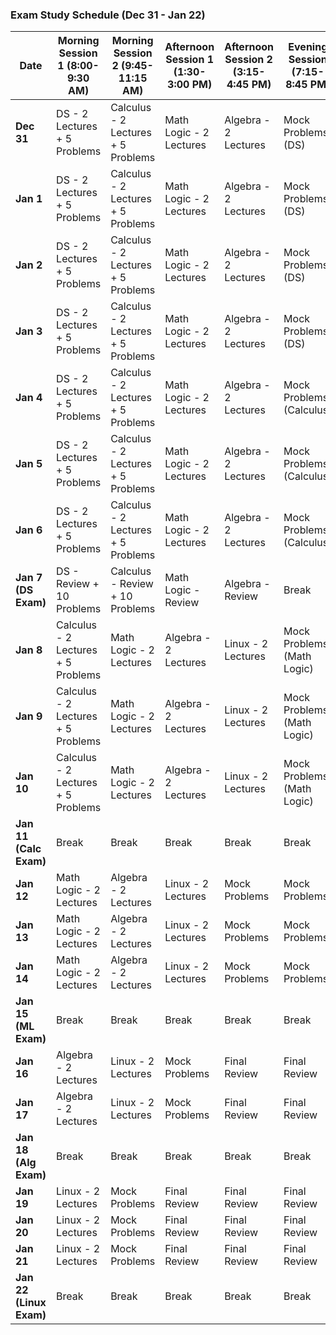 ### Exam Study Schedule (Dec 31 - Jan 22)

| Date                    | Morning Session 1 (8:00-9:30 AM)   | Morning Session 2 (9:45-11:15 AM)  | Afternoon Session 1 (1:30-3:00 PM) | Afternoon Session 2 (3:15-4:45 PM) | Evening Session (7:15-8:45 PM) |
| ----------------------- | ---------------------------------- | ---------------------------------- | ---------------------------------- | ---------------------------------- | ------------------------------ |
| **Dec 31**              | DS - 2 Lectures + 5 Problems       | Calculus - 2 Lectures + 5 Problems | Math Logic - 2 Lectures            | Algebra - 2 Lectures               | Mock Problems (DS)             |
| **Jan 1**               | DS - 2 Lectures + 5 Problems       | Calculus - 2 Lectures + 5 Problems | Math Logic - 2 Lectures            | Algebra - 2 Lectures               | Mock Problems (DS)             |
| **Jan 2**               | DS - 2 Lectures + 5 Problems       | Calculus - 2 Lectures + 5 Problems | Math Logic - 2 Lectures            | Algebra - 2 Lectures               | Mock Problems (DS)             |
| **Jan 3**               | DS - 2 Lectures + 5 Problems       | Calculus - 2 Lectures + 5 Problems | Math Logic - 2 Lectures            | Algebra - 2 Lectures               | Mock Problems (DS)             |
| **Jan 4**               | DS - 2 Lectures + 5 Problems       | Calculus - 2 Lectures + 5 Problems | Math Logic - 2 Lectures            | Algebra - 2 Lectures               | Mock Problems (Calculus)       |
| **Jan 5**               | DS - 2 Lectures + 5 Problems       | Calculus - 2 Lectures + 5 Problems | Math Logic - 2 Lectures            | Algebra - 2 Lectures               | Mock Problems (Calculus)       |
| **Jan 6**               | DS - 2 Lectures + 5 Problems       | Calculus - 2 Lectures + 5 Problems | Math Logic - 2 Lectures            | Algebra - 2 Lectures               | Mock Problems (Calculus)       |
| **Jan 7 (DS Exam)**     | DS - Review + 10 Problems          | Calculus - Review + 10 Problems    | Math Logic - Review                | Algebra - Review                   | Break                          |
| **Jan 8**               | Calculus - 2 Lectures + 5 Problems | Math Logic - 2 Lectures            | Algebra - 2 Lectures               | Linux - 2 Lectures                 | Mock Problems (Math Logic)     |
| **Jan 9**               | Calculus - 2 Lectures + 5 Problems | Math Logic - 2 Lectures            | Algebra - 2 Lectures               | Linux - 2 Lectures                 | Mock Problems (Math Logic)     |
| **Jan 10**              | Calculus - 2 Lectures + 5 Problems | Math Logic - 2 Lectures            | Algebra - 2 Lectures               | Linux - 2 Lectures                 | Mock Problems (Math Logic)     |
| **Jan 11 (Calc Exam)**  | Break                              | Break                              | Break                              | Break                              | Break                          |
| **Jan 12**              | Math Logic - 2 Lectures            | Algebra - 2 Lectures               | Linux - 2 Lectures                 | Mock Problems                      | Mock Problems                  |
| **Jan 13**              | Math Logic - 2 Lectures            | Algebra - 2 Lectures               | Linux - 2 Lectures                 | Mock Problems                      | Mock Problems                  |
| **Jan 14**              | Math Logic - 2 Lectures            | Algebra - 2 Lectures               | Linux - 2 Lectures                 | Mock Problems                      | Mock Problems                  |
| **Jan 15 (ML Exam)**    | Break                              | Break                              | Break                              | Break                              | Break                          |
| **Jan 16**              | Algebra - 2 Lectures               | Linux - 2 Lectures                 | Mock Problems                      | Final Review                       | Final Review                   |
| **Jan 17**              | Algebra - 2 Lectures               | Linux - 2 Lectures                 | Mock Problems                      | Final Review                       | Final Review                   |
| **Jan 18 (Alg Exam)**   | Break                              | Break                              | Break                              | Break                              | Break                          |
| **Jan 19**              | Linux - 2 Lectures                 | Mock Problems                      | Final Review                       | Final Review                       | Final Review                   |
| **Jan 20**              | Linux - 2 Lectures                 | Mock Problems                      | Final Review                       | Final Review                       | Final Review                   |
| **Jan 21**              | Linux - 2 Lectures                 | Mock Problems                      | Final Review                       | Final Review                       | Final Review                   |
| **Jan 22 (Linux Exam)** | Break                              | Break                              | Break                              | Break                              | Break                          |